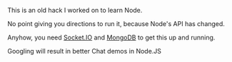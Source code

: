 This is an old hack I worked on to learn Node.

No point giving you directions to run it, because Node's API has changed.

Anyhow, you need <a href="http://socket.io">Socket.IO</a> and <a href="http://www.mongodb.org/">MongoDB</a> to get this up and running.

Googling will result in better Chat demos in Node.JS